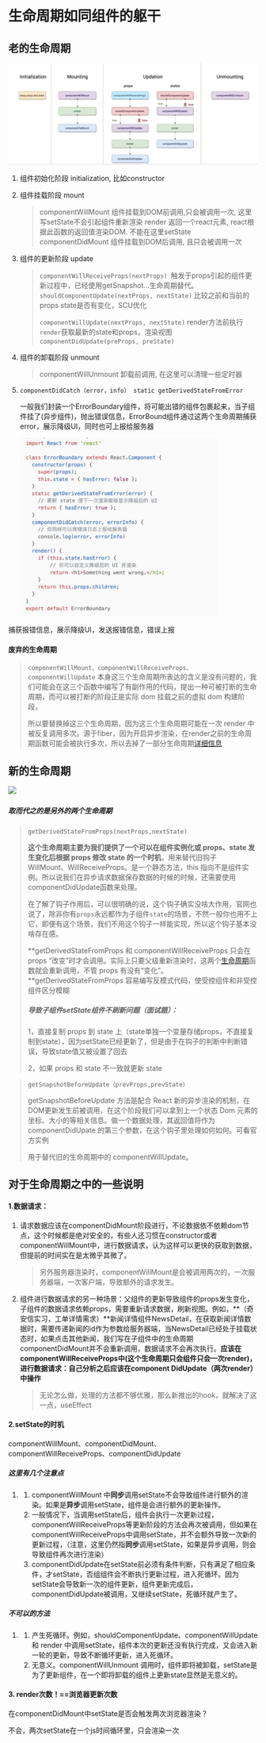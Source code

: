 # 生命周期如同组件的躯干

## 老的生命周期

<img src="../assets/lifeCycle.jpg"> 

1. 组件初始化阶段 initialization, 比如constructor

2. 组件挂载阶段 mount

   >   componentWillMount  组件挂载到DOM前调用,只会被调用一次, 这里写setState不会引起组件重新渲染
   >   render 返回一个react元素, react根据此函数的返回值渲染DOM. 不能在这里setState
   >   componentDidMount 组件挂载到DOM后调用, 且只会被调用一次

3. 组件的更新阶段 update

   >   `componentWillReceiveProps(nextProps) `触发于props引起的组件更新过程中，已经使用getSnapshot...生命周期替代。
   >   ` shouldComponentUpdate(nextProps, nextState)` 比较之前和当前的props state是否有变化，SCU优化
   >
   >   `componentWillUpdate(nextProps, nextState)` render方法前执行
   >   ` render`获取最新的state和props，渲染视图
   >   `componentDidUpdate(preProps, preState)`

4. 组件的卸载阶段 unmount

   > componentWillUnmount 卸载前调用, 在这里可以清理一些定时器

5. `componentDidCatch（error，info） static getDerivedStateFromError`

   一般我们封装一个ErrorBoundary组件，将可能出错的组件包裹起来，当子组件挂了(异步组件)，抛出错误信息，ErrorBound组件通过这两个生命周期捕获error，展示降级UI，同时也可上报给服务器

   <img src="../assets/errorCom.jpg" width="400">

捕获报错信息，展示降级UI，发送报错信息，错误上报

#### 废弃的生命周期

> `componentWillMount、componentWillReceiveProps、componentWillUpdate`
> 本身这三个生命周期所表达的含义是没有问题的，我们可能会在这三个函数中编写了有副作用的代码，提出一种可被打断的生命周期，而可以被打断的阶段正是实际 dom 挂载之前的虚拟 dom 构建阶段，
>
> 所以要替换掉这三个生命周期，因为这三个生命周期可能在一次 render 中被反复调用多次。源于fiber，因为开启异步渲染，在render之前的生命周期函数可能会被执行多次，所以去掉了一部分生命周期<a href="https://juejin.cn/post/6914112105964634119#heading-4">详细信息</a>

## 新的生命周期

<img src="/Users/yxgm/Documents/知识图鉴/assets/new-life.jpg">

##### 取而代之的是另外的两个生命周期

> `getDerivedStateFromProps(nextProps,nextState)`
>
> **这个生命周期主要为我们提供了一个可以在组件实例化或 props、state 发生变化后根据 props 修改 state 的一个时机**，用来替代旧钩子 WillMount、WillReceiveProps。是一个静态方法，this 指向不是组件实例。所以说我们在异步请求数据保存数据的时候的时候，还需要使用componentDidUpdate函数来处理。
>
> 在了解了钩子作用后，可以很明确的说，这个钩子确实没啥大作用，官网也说了，除非你有`props`永远都作为子组件`state`的场景，不然一般你也用不上它，即便有这个场景，我们不用这个钩子一样能实现，所以这个钩子基本没啥存在感。
>
> **getDerivedStateFromProps 和 componentWillReceiveProps 只会在 props “改变”时才会调用。实际上只要父级重新渲染时，这两个[生命周期](https://so.csdn.net/so/search?q=生命周期&spm=1001.2101.3001.7020)函数就会重新调用，不管 props 有没有“变化”。**getDerivedStateFromProps 容易编写反模式代码，使受控组件和非受控组件区分模糊
>
> ##### 导致子组件setState组件不刷新问题（面试题）：
>
> 1，直接复制 props 到 state 上（state单独一个变量存储props，不直接复制到state），因为setState已经更新了，但是由于在钩子的判断中判断错误，导致state值又被设置了回去
>
> 2，如果 props 和 state 不一致就更新 state

> `getSnapshotBeforeUpdate（prevProps,prevState）`
>
> getSnapshotBeforeUpdate 方法是配合 React 新的异步渲染的机制，在DOM更新发生前被调用，在这个阶段我们可以拿到上一个状态 Dom 元素的坐标、大小的等相关信息。做一个数据处理，其返回值将作为 componentDidUpate 的第三个参数，在这个钩子里处理如何如何。可看官方实例
>
> 用于替代旧的生命周期中的 componentWillUpdate。

## 对于生命周期之中的一些说明

#### 1.数据请求：

1. 请求数据应该在componentDidMount阶段进行，不论数据依不依赖dom节点，这个时候都是绝对安全的，有些人还习惯在constructor或者componentWillMount中，进行数据请求，认为这样可以更快的获取到数据，但提前的时间实在是太微乎其微了。

   > 另外服务器渲染时，componentWillMount是会被调用两次的，一次服务器端，一次客户端，导致额外的请求发生。

2. 组件进行数据请求的另一种场景：父组件的更新导致组件的props发生变化，子组件的数据请求依赖props，需要重新请求数据，刷新视图。例如，**（奇安信实习，工单详情需求）**新闻详情组件NewsDetail，在获取新闻详情数据时，需要传递新闻的id作为参数给服务器端，当NewsDetail已经处于挂载状态时，如果点击其他新闻，我们写在子组件中的生命周期componentDidMount并不会重新调用，数据请求不会再次执行。**应该在componentWillReceiveProps中(这个生命周期只会组件只会一次render)，进行数据请求：自己分析之后应该在component DidUpdate（两次render）中操作**

   > 无论怎么做，处理的方法都不够优雅，那么新推出的hook，就解决了这一点，useEffect

#### 2.setState的时机

componentWillMount、componentDidMount、componentWillReceiveProps、componentDidUpdate

##### 这里有几个注意点

1. 1. componentWillMount 中**同步**调用setState不会导致组件进行额外的渲染。如果是**异步**调用setState，组件是会进行额外的更新操作。
   2. 一般情况下，当调用setState后，组件会执行一次更新过程，componentWillReceiveProps等更新阶段的方法会再次被调用，但如果在componentWillReceiveProps中调用setState，并不会额外导致一次新的更新过程，（注意，这里仍然指**同步**调用setState，如果是异步调用，则会导致组件再次进行渲染）
   3. componentDidUpdate在setState前必须有条件判断，只有满足了相应条件，才setState，否组组件会不断执行更新过程，进入死循环。因为setState会导致新一次的组件更新，组件更新完成后，componentDidUpdate被调用，又继续setState，死循环就产生了。

##### 不可以的方法

1. 1. 产生死循环。例如，shouldComponentUpdate、componentWillUpdate 和 render 中调用setState，组件本次的更新还没有执行完成，又会进入新一轮的更新，导致不断循环更新，进入死循环。
   2. 无意义。componentWillUnmount 调用时，组件即将被卸载，setState是为了更新组件，在一个即将卸载的组件上更新state显然是无意义的。

#### 3. render次数！==浏览器更新次数

在componentDidMount中setState是否会触发两次浏览器渲染？

不会，两次setState在一个js时间循环里，只会渲染一次